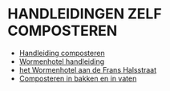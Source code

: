 # HANDLEIDINGEN ZELF COMPOSTEREN

* [Handleiding composteren](Zelf-Composteren-workshop-A3c.pdf)
* [Wormenhotel handleiding](wormenhotel-handleiding.pdf)
* [het Wormenhotel aan de Frans Halsstraat](https://www.youtube.com/watch?v=_bFFs1W2D2w)
* [Composteren in bakken en in vaten](https://www.youtube.com/watch?v=d80bkCm0Pvg)
